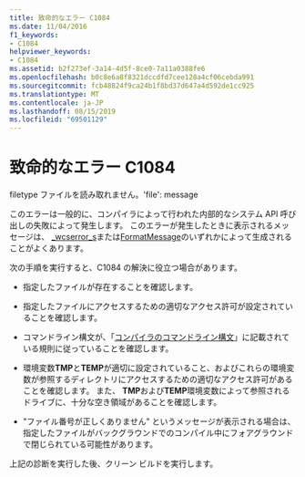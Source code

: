 ```yaml
---
title: 致命的なエラー C1084
ms.date: 11/04/2016
f1_keywords:
- C1084
helpviewer_keywords:
- C1084
ms.assetid: b2f273ef-3a14-4d5f-8ce0-7a11a0388fe6
ms.openlocfilehash: b0c8e6a8f8321dccdfd7cee128a4cf06cebda991
ms.sourcegitcommit: fcb48824f9ca24b1f8bd37d647a4d592de1cc925
ms.translationtype: MT
ms.contentlocale: ja-JP
ms.lasthandoff: 08/15/2019
ms.locfileid: "69501129"
---
```

# <a name="fatal-error-c1084"></a>致命的なエラー C1084

filetype ファイルを読み取れません。'file': message

このエラーは一般的に、コンパイラによって行われた内部的なシステム API 呼び出しの失敗によって発生します。 このエラーが発生したときに表示されるメッセージは、 [_wcserror_s](../../c-runtime-library/reference/strerror-s-strerror-s-wcserror-s-wcserror-s.md)または[FormatMessage](/windows/win32/api/winbase/nf-winbase-formatmessage)のいずれかによって生成されることがよくあります。

次の手順を実行すると、C1084 の解決に役立つ場合があります。

- 指定したファイルが存在することを確認します。

- 指定したファイルにアクセスするための適切なアクセス許可が設定されていることを確認します。

- コマンドライン構文が、「[コンパイラのコマンドライン構文](../../build/reference/compiler-command-line-syntax.md)」に記載されている規則に従っていることを確認します。

- 環境変数**TMP**と**TEMP**が適切に設定されていること、およびこれらの環境変数が参照するディレクトリにアクセスするための適切なアクセス許可があることを確認します。 また、 **TMP**および**TEMP**環境変数によって参照されるドライブに、十分な空き領域があることを確認します。

- "ファイル番号が正しくありません" というメッセージが表示される場合は、指定したファイルがバックグラウンドでのコンパイル中にフォアグラウンドで閉じられている可能性があります。

上記の診断を実行した後、クリーン ビルドを実行します。